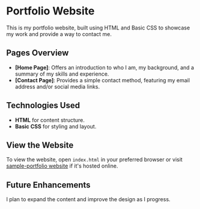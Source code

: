 # Portfolio Website

This is my portfolio website, built using HTML and Basic CSS to showcase my work and provide a way to contact me.

## Pages Overview
- **[Home Page]**: Offers an introduction to who I am, my background, and a summary of my skills and experience.
- **[Contact Page]**: Provides a simple contact method, featuring my email address and/or social media links.

## Technologies Used
- **HTML** for content structure.
- **Basic CSS** for styling and layout.

## View the Website
To view the website, open `index.html` in your preferred browser or visit [sample-portfolio website](https://muthu2326.github.io/portfolio-sample/) if it's hosted online.

## Future Enhancements
I plan to expand the content and improve the design as I progress.

